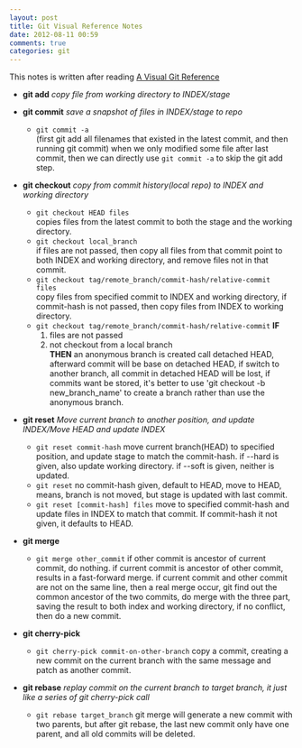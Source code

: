 ```yaml
---
layout: post
title: Git Visual Reference Notes 
date: 2012-08-11 00:59
comments: true
categories: git 
---
```


This notes is written after reading [A Visual Git Reference](http://marklodato.github.com/visual-git-guide/index-en.html)

* **git add** *copy file from working directory to INDEX/stage*

* **git commit** *save a snapshot of files in INDEX/stage to repo*
   * `git commit -a`  
   (first git add all filenames that existed in the latest commit, and then running git commit) when we only modified some file after last commit, then we can directly use `git commit -a` to skip the git add step.

* **git checkout** *copy from commit history(local repo) to INDEX and working directory*
   * `git checkout HEAD files`   
   copies files from the latest commit to both the stage and the working directory.
   * `git checkout local_branch`  
   if files are not passed, then copy all files from that commit point to both INDEX and working directory, and remove files not in that commit.
   * `git checkout tag/remote_branch/commit-hash/relative-commit files`   
   copy files from specified commit to INDEX and working directory, if commit-hash is not passed, then copy files from INDEX to working directory.
   * `git checkout tag/remote_branch/commit-hash/relative-commit` 
    **IF**
     1. files are not passed 
     2. not checkout from a local branch    
   **THEN** an anonymous branch is created call detached HEAD, afterward commit will be base on detached HEAD, if switch to another branch, all commit in detached HEAD will be lost, if commits want be stored, it's better to use 'git checkout -b new_branch_name' to create a branch rather than use the anonymous branch.

* **git reset** *Move current branch to another position, and update INDEX/Move HEAD and update INDEX*
   * `git reset commit-hash`
   move current branch(HEAD) to specified position, and update stage to match the commit-hash. if --hard is given, also update working directory. if --soft is given, neither is updated.
   * `git reset` 
   no commit-hash given, default to HEAD, move to HEAD, means, branch is not moved, but stage is updated with last commit.
   * `git reset [commit-hash] files` 
   move to specified commit-hash and update files in INDEX to match that commit. If commit-hash it not given, it defaults to HEAD.

* **git merge**
   * `git merge other_commit` 
   if other commit is ancestor of current commit, do nothing. if current commit is ancestor of other commit, results in a fast-forward merge. if current commit and other commit are not on the same line, then a real merge occur, git find out the common ancestor of the two commits, do merge with the three part, saving the result to both index and working directory, if no conflict, then do a new commit.

* **git cherry-pick**
   * `git cherry-pick commit-on-other-branch`
   copy a commit, creating a new commit on the current branch with the same message and patch as another commit.

* **git rebase** *replay commit on the current branch to target branch, it just like a series of git cherry-pick call*
   * `git rebase target_branch`
   git merge will generate a new commit with two parents, but after git rebase, the last new commit only have one parent, and all old commits will be deleted.

